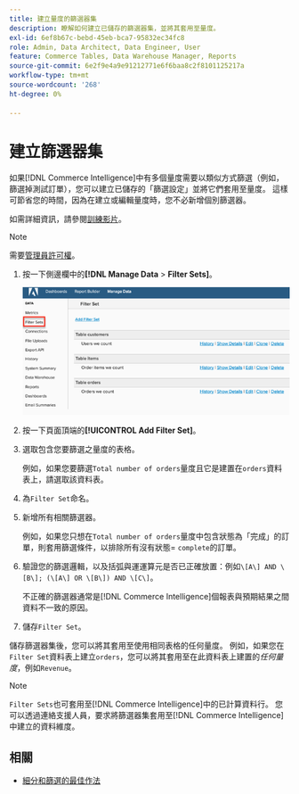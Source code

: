```yaml
---
title: 建立量度的篩選器集
description: 瞭解如何建立已儲存的篩選器集，並將其套用至量度。
exl-id: 6ef8b67c-bebd-45eb-bca7-95832ec34fc8
role: Admin, Data Architect, Data Engineer, User
feature: Commerce Tables, Data Warehouse Manager, Reports
source-git-commit: 6e2f9e4a9e91212771e6f6baa8c2f8101125217a
workflow-type: tm+mt
source-wordcount: '268'
ht-degree: 0%

---
```


# 建立篩選器集

如果[!DNL Commerce Intelligence]中有多個量度需要以類似方式篩選（例如，篩選掉測試訂單），您可以建立已儲存的「篩選設定」並將它們套用至量度。 這樣可節省您的時間，因為在建立或編輯量度時，您不必新增個別篩選器。

如需詳細資訊，請參閱[訓練影片](https://experienceleague.adobe.com/docs/commerce-knowledge-base/kb/how-to/mbi-training-video-filter-sets.html?lang=zh-Hant)。

>[!NOTE]
>
>需要[管理員許可權](../../administrator/user-management/user-management.md)。

1. 按一下側邊欄中的&#x200B;**[!DNL Manage Data** > **Filter Sets]**。

   ![](../../assets/create-filter-sets.png)

1. 按一下頁面頂端的&#x200B;**[!UICONTROL Add Filter Set]**。

1. 選取包含您要篩選之量度的表格。

   例如，如果您要篩選`Total number of orders`量度且它是建置在`orders`資料表上，請選取該資料表。

1. 為`Filter Set`命名。

1. 新增所有相關篩選器。

   例如，如果您只想在`Total number of orders`量度中包含狀態為「完成」的訂單，則套用篩選條件，以排除所有沒有狀態= `complete`的訂單。

1. 驗證您的篩選邏輯，以及括弧與運運算元是否已正確放置：例如`\[A\] AND \[B\]; (\[A\] OR \[B\]) AND \[C\]`。

   不正確的篩選器通常是[!DNL Commerce Intelligence]個報表與預期結果之間資料不一致的原因。

1. 儲存`Filter Set`。

儲存篩選器集後，您可以將其套用至使用相同表格的任何量度。 例如，如果您在`Filter Set`資料表上建立`orders`，您可以將其套用至在此資料表上建置的&#x200B;*任何量度*，例如`Revenue`。

>[!NOTE]
>
>`Filter Sets`也可套用至[!DNL Commerce Intelligence]中的已計算資料行。 您可以透過連絡支援人員，要求將篩選器集套用至[!DNL Commerce Intelligence]中建立的資料維度。

## 相關

* [細分和篩選的最佳作法](../../best-practices/segment-filter.md)
